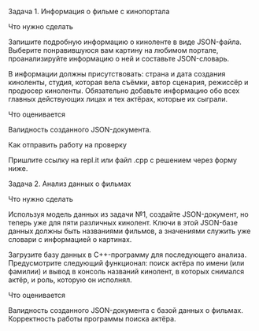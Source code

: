 Задача 1. Информация о фильме с кинопортала


Что нужно сделать

Запишите подробную информацию о киноленте в виде JSON-файла. Выберите понравившуюся вам картину на любимом портале, проанализируйте информацию о ней и составьте JSON-словарь.

В информации должны присутствовать: страна и дата создания киноленты, студия, которая вела съёмки, автор сценария, режиссёр и продюсер киноленты. Обязательно добавьте информацию обо всех главных действующих лицах и тех актёрах, которые их сыграли.


Что оценивается

Валидность созданного JSON-документа.


Как отправить работу на проверку

Пришлите ссылку на repl.it или файл .срр с решением через форму ниже.


Задача 2. Анализ данных о фильмах


Что нужно сделать

Используя модель данных из задачи №1, создайте JSON-документ, но теперь уже для пяти различных кинолент. Ключи в этой JSON-базе данных должны быть названиями фильмов, а значениями служить уже словари с информацией о картинах.

Загрузите базу данных в C++-программу для последующего анализа. Предусмотрите следующий функционал: поиск актёра по имени (или фамилии) и вывод в консоль названий кинолент, в которых снимался актёр, и роль, которую он исполнял.


Что оценивается

Валидность созданного JSON-документа с базой данных о фильмах. Корректность работы программы поиска актёра.